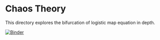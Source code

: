 # Chaos Theory
This directory explores the bifurcation of logistic map equation in depth.

[![Binder](https://mybinder.org/badge_logo.svg)](https://mybinder.org/v2/gh/OceanNuclear/Chaos/HEAD?filepath=bifurcation.ipynb)
